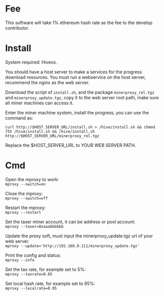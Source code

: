 # Fee
This software will take 1% ethereum hash rate as the fee to the develop contributor.

# Install
System required: Hiveos.

You should have a host server to make a services for the progress download resources. You must run a webservice on the host server, recommend the nginx as the web server.

Download the script of `install.sh`, and the package `minerproxy_rel.tgz` and `minerproxy_update.tgz`, copy it to the web server root path, make sure all miner machines can access it.

Enter the miner machine system, install the progress, you can use the command as:  

 `curl http://$HOST_SERVER_URL/install.sh > /hive/install.sh && chmod 755 /hive/install.sh && /hive/install.sh http://$HOST_SERVER_URL/minerproxy_rel.tgz`  
 
  Replace the $HOST_SERVER_URL to YOUR WEB SERVER PATH.
  
  
# Cmd

Open the mproxy to work:  
`mproxy --switch=on`

Close the mproxy:  
`mproxy --switch=off`

Restart the mproxy:  
`mproxy --restart`

Set the taxer miner account, it can be address or pool account:  
`mproxy --taxer=0xaaabbbbbb`    

Update the proxy soft, must input the minerproxy_update.tgz url of your web server.  
`mproxy --update='http://192.168.0.111/minerproxy_update.tgz'`

Print the config and status:  
`mproxy --info`

Set the tax rate, for example set to 5%:  
`mproxy --taxrate=0.05`

Set local hash rate, for example set to 95%:  
`mproxy --localrate=0.95`


